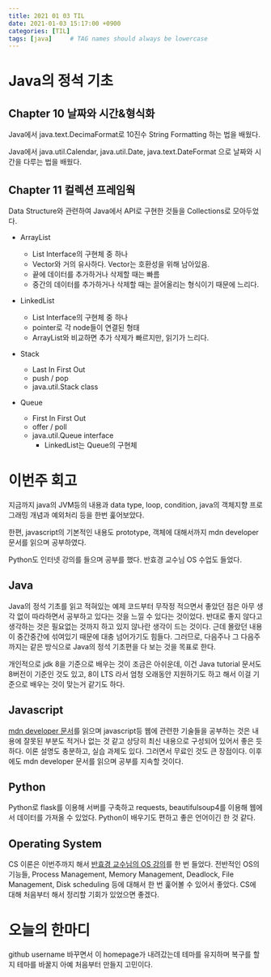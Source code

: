```yaml
---
title: 2021 01 03 TIL
date: 2021-01-03 15:17:00 +0900
categories: [TIL]
tags: [java]     # TAG names should always be lowercase
---
```


# Java의 정석 기초

## Chapter 10 날짜와 시간&형식화

Java에서 java.text.DecimaFormat로 10진수 String Formatting 하는 법을 배웠다.

Java에서 java.util.Calendar, java.util.Date, java.text.DateFormat 으로 날짜와 시간을 다루는 법을 배웠다.

## Chapter 11 컬렉션 프레임웍

Data Structure와 관련하여 Java에서 API로 구현한 것들을 Collections로 모아두었다.

- ArrayList
  - List Interface의 구현체 중 하나
  - Vector와 거의 유사하다. Vector는 호환성을 위해 남아있음.
  - 끝에 데이터를 추가하거나 삭제할 때는 빠름
  - 중간의 데이터를 추가하거나 삭제할 때는 끌어올리는 형식이기 때문에 느리다.

- LinkedList
  - List Interface의 구현체 중 하나
  - pointer로 각 node들이 연결된 형태
  - ArrayList와 비교하면 추가 삭제가 빠르지만, 읽기가 느리다.

- Stack
  - Last In First Out
  - push / pop
  - java.util.Stack class

- Queue
  - First In First Out
  - offer / poll
  - java.util.Queue interface
    - LinkedList는 Queue의 구현체


# 이번주 회고

지금까지 java의 JVM등의 내용과 data type, loop, condition, java의 객체지향 프로그래밍 개념과 예외처리 등을 한번 훑어보았다. 

한편, javascript의 기본적인 내용도 prototype, 객체에 대해서까지 mdn developer 문서를 읽으며 공부하였다.

Python도 인터넷 강의를 들으며 공부를 했다. 반효경 교수님 OS 수업도 들었다.

## Java

Java의 정석 기초를 읽고 적혀있는 예제 코드부터 무작정 적으면서 좋았던 점은 아무 생각 없이 따라하면서 공부하고 있다는 것을 느낄 수 있다는 것이었다. 반대로 좋지 않다고 생각하는 것은 필요없는 것까지 하고 있지 않나란 생각이 드는 것이다. 근데 몰랐던 내용이 중간중간에 섞여있기 때문에 대충 넘어가기도 힘들다. 그러므로, 다음주나 그 다음주 까지는 같은 방식으로 Java의 정석 기초편을 다 보는 것을 목표로 한다.

개인적으로 jdk 8을 기준으로 배우는 것이 조금은 아쉬운데, 이건 Java tutorial 문서도 8버전이 기준인 것도 있고, 8이 LTS 라서 엄청 오래동안 지원하기도 하고 해서 이걸 기준으로 배우는 것이 맞는거 같기도 하다.

## Javascript

[mdn developer 문서](https://developer.mozilla.org/en-US/)를 읽으며 javascript등 웹에 관련한 기술들을 공부하는 것은 내용에 잘못된 부분도 적거나 없는 것 같고 상당히 최신 내용으로 구성되어 있어서 좋은 듯 하다. 이론 설명도 충분하고, 실습 과제도 있다. 그러면서 무료인 것도 큰 장점이다. 이후에도 mdn developer 문서를 읽으며 공부를 지속할 것이다.

## Python

Python로 flask를 이용해 서버를 구축하고 requests, beautifulsoup4를 이용해 웹에서 데이터를 가져올 수 있었다. Python이 배우기도 편하고 좋은 언어이긴 한 것 같다.

## Operating System

CS 이론은 이번주까지 해서 [반효경 교수님의 OS 강의](http://www.kocw.net/home/search/kemView.do?kemId=1046323)를 한 번 들었다. 전반적인 OS의 기능들, Process Management, Memory Management, Deadlock, File Management, Disk scheduling 등에 대해서 한 번 훑어볼 수 있어서 좋았다. CS에 대해 처음부터 해서 정리할 기회가 있었으면 좋겠다.

# 오늘의 한마디

github username 바꾸면서 이 homepage가 내려갔는데 테마를 유지하며 복구를 할지 테마를 바꿀지 아예 처음부터 만들지 고민이다.